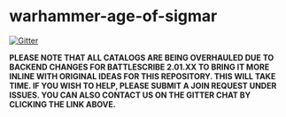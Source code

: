 # warhammer-age-of-sigmar

[![Gitter](https://badges.gitter.im/BSData/warhammer-age-of-sigmar.svg)](https://gitter.im/BSData/warhammer-age-of-sigmar?utm_source=badge&utm_medium=badge&utm_campaign=pr-badge&utm_content=badge)

**PLEASE NOTE THAT ALL CATALOGS ARE BEING OVERHAULED DUE TO BACKEND CHANGES FOR BATTLESCRIBE 2.01.XX TO BRING IT MORE INLINE WITH ORIGINAL IDEAS FOR THIS REPOSITORY. THIS WILL TAKE TIME. IF YOU WISH TO HELP, PLEASE SUBMIT A JOIN REQUEST UNDER ISSUES. YOU CAN ALSO CONTACT US ON THE GITTER CHAT BY CLICKING THE LINK ABOVE.**


